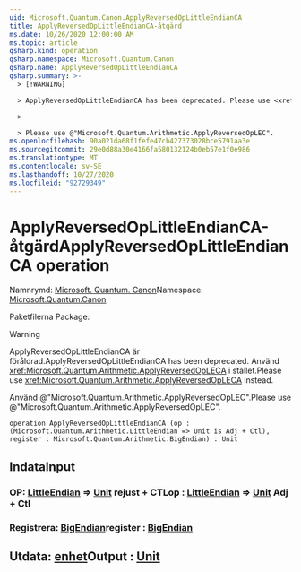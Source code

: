 ```yaml
---
uid: Microsoft.Quantum.Canon.ApplyReversedOpLittleEndianCA
title: ApplyReversedOpLittleEndianCA-åtgärd
ms.date: 10/26/2020 12:00:00 AM
ms.topic: article
qsharp.kind: operation
qsharp.namespace: Microsoft.Quantum.Canon
qsharp.name: ApplyReversedOpLittleEndianCA
qsharp.summary: >-
  > [!WARNING]

  > ApplyReversedOpLittleEndianCA has been deprecated. Please use <xref:Microsoft.Quantum.Arithmetic.ApplyReversedOpLECA> instead.

  >

  > Please use @"Microsoft.Quantum.Arithmetic.ApplyReversedOpLEC".
ms.openlocfilehash: 90a021da68f1fefe47cb427373028bce5791aa3e
ms.sourcegitcommit: 29e0d88a30e4166fa580132124b0eb57e1f0e986
ms.translationtype: MT
ms.contentlocale: sv-SE
ms.lasthandoff: 10/27/2020
ms.locfileid: "92729349"
---
```

# <a name="applyreversedoplittleendianca-operation"></a><span data-ttu-id="5a433-102">ApplyReversedOpLittleEndianCA-åtgärd</span><span class="sxs-lookup"><span data-stu-id="5a433-102">ApplyReversedOpLittleEndianCA operation</span></span>

<span data-ttu-id="5a433-103">Namnrymd: [Microsoft. Quantum. Canon](xref:Microsoft.Quantum.Canon)</span><span class="sxs-lookup"><span data-stu-id="5a433-103">Namespace: [Microsoft.Quantum.Canon](xref:Microsoft.Quantum.Canon)</span></span>

<span data-ttu-id="5a433-104">Paketfilerna [](https://nuget.org/packages/)</span><span class="sxs-lookup"><span data-stu-id="5a433-104">Package: [](https://nuget.org/packages/)</span></span>


> [!WARNING]
> <span data-ttu-id="5a433-105">ApplyReversedOpLittleEndianCA är föråldrad.</span><span class="sxs-lookup"><span data-stu-id="5a433-105">ApplyReversedOpLittleEndianCA has been deprecated.</span></span> <span data-ttu-id="5a433-106">Använd <xref:Microsoft.Quantum.Arithmetic.ApplyReversedOpLECA> i stället.</span><span class="sxs-lookup"><span data-stu-id="5a433-106">Please use <xref:Microsoft.Quantum.Arithmetic.ApplyReversedOpLECA> instead.</span></span>
>
> <span data-ttu-id="5a433-107">Använd @"Microsoft.Quantum.Arithmetic.ApplyReversedOpLEC".</span><span class="sxs-lookup"><span data-stu-id="5a433-107">Please use @"Microsoft.Quantum.Arithmetic.ApplyReversedOpLEC".</span></span>



```qsharp
operation ApplyReversedOpLittleEndianCA (op : (Microsoft.Quantum.Arithmetic.LittleEndian => Unit is Adj + Ctl), register : Microsoft.Quantum.Arithmetic.BigEndian) : Unit
```


## <a name="input"></a><span data-ttu-id="5a433-108">Indata</span><span class="sxs-lookup"><span data-stu-id="5a433-108">Input</span></span>

### <a name="op--littleendian--unit-adj--ctl"></a><span data-ttu-id="5a433-109">OP: [LittleEndian](xref:Microsoft.Quantum.Arithmetic.LittleEndian) => [Unit](xref:microsoft.quantum.lang-ref.unit) rejust + CTL</span><span class="sxs-lookup"><span data-stu-id="5a433-109">op : [LittleEndian](xref:Microsoft.Quantum.Arithmetic.LittleEndian) => [Unit](xref:microsoft.quantum.lang-ref.unit) Adj + Ctl</span></span>




### <a name="register--bigendian"></a><span data-ttu-id="5a433-110">Registrera: [BigEndian](xref:Microsoft.Quantum.Arithmetic.BigEndian)</span><span class="sxs-lookup"><span data-stu-id="5a433-110">register : [BigEndian](xref:Microsoft.Quantum.Arithmetic.BigEndian)</span></span>





## <a name="output--unit"></a><span data-ttu-id="5a433-111">Utdata: [enhet](xref:microsoft.quantum.lang-ref.unit)</span><span class="sxs-lookup"><span data-stu-id="5a433-111">Output : [Unit](xref:microsoft.quantum.lang-ref.unit)</span></span>

